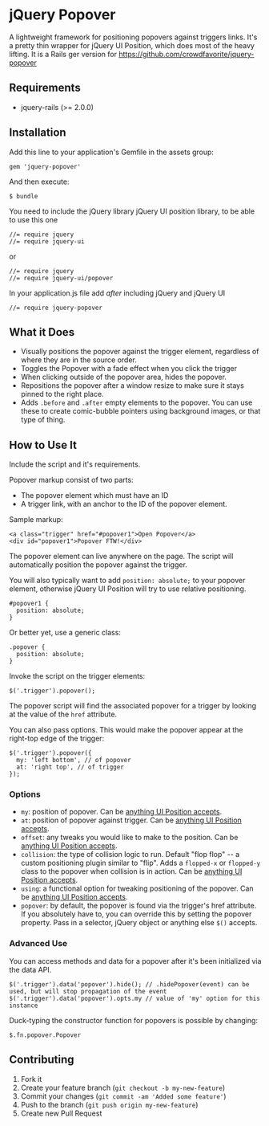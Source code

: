# jQuery Popover

A lightweight framework for positioning popovers against triggers links. It's a pretty thin wrapper for jQuery UI Position, which does most of the heavy lifting. It is a Rails ger version for https://github.com/crowdfavorite/jquery-popover

## Requirements
- jquery-rails (>= 2.0.0)

## Installation

Add this line to your application's Gemfile in the assets group:

    gem 'jquery-popover'

And then execute:

    $ bundle

You need to include the jQuery library jQuery UI position library, to be able to use this one

    //= require jquery
    //= require jquery-ui

or

    //= require jquery
    //= require jquery-ui/popover

In your application.js file add *after* including jQuery and jQuery UI

    //= require jquery-popover

## What it Does

- Visually positions the popover against the trigger element, regardless of where they are in the source order.
- Toggles the Popover with a fade effect when you click the trigger
- When clicking outside of the popover area, hides the popover.
- Repositions the popover after a window resize to make sure it stays pinned to the right place.
- Adds `.before` and `.after` empty elements to the popover. You can use these to create comic-bubble pointers using background images, or that type of thing.

## How to Use It

Include the script and it's requirements.

Popover markup consist of two parts:

- The popover element which must have an ID
- A trigger link, with an anchor to the ID of the popover element.

Sample markup:

    <a class="trigger" href="#popover1">Open Popover</a>
    <div id="popover1">Popover FTW!</div>

The popover element can live anywhere on the page. The script will automatically position the popover against the trigger.

You will also typically want to add `position: absolute;` to your popover element, otherwise jQuery UI Position will try to use relative positioning.

    #popover1 {
      position: absolute;
    }

Or better yet, use a generic class:

    .popover {
      position: absolute;
    }

Invoke the script on the trigger elements:

    $('.trigger').popover();

The popover script will find the associated popover for a trigger by looking at the value of the `href` attribute.

You can also pass options. This would make the popover appear at the right-top edge of the trigger:

    $('.trigger').popover({
      my: 'left bottom', // of popover
      at: 'right top', // of trigger
    });

### Options

- `my`: position of popover. Can be [anything UI Position accepts](http://jqueryui.com/demos/position/).
- `at`: position of popover against trigger. Can be [anything UI Position accepts](http://jqueryui.com/demos/position/).
- `offset`: any tweaks you would like to make to the position. Can be [anything UI Position accepts](http://jqueryui.com/demos/position/).
- `collision`: the type of collision logic to run. Default "flop flop" -- a custom positioning plugin similar to "flip". Adds a `flopped-x` or `flopped-y` class to the popover when collision is in action. Can be [anything UI Position accepts](http://jqueryui.com/demos/position/).
- `using`: a functional option for tweaking positioning of the popover. Can be [anything UI Position accepts](http://jqueryui.com/demos/position/).
- `popover`: by default, the popover is found via the trigger's href attribute. If you absolutely have to, you can override this by setting the popover property. Pass in a selector, jQuery object or anything else `$()` accepts.

### Advanced Use

You can access methods and data for a popover after it's been initialized via the data API.

    $('.trigger').data('popover').hide(); // .hidePopover(event) can be used, but will stop propagation of the event
    $('.trigger').data('popover').opts.my // value of 'my' option for this instance

Duck-typing the constructor function for popovers is possible by changing:

    $.fn.popover.Popover

## Contributing

1. Fork it
2. Create your feature branch (`git checkout -b my-new-feature`)
3. Commit your changes (`git commit -am 'Added some feature'`)
4. Push to the branch (`git push origin my-new-feature`)
5. Create new Pull Request
